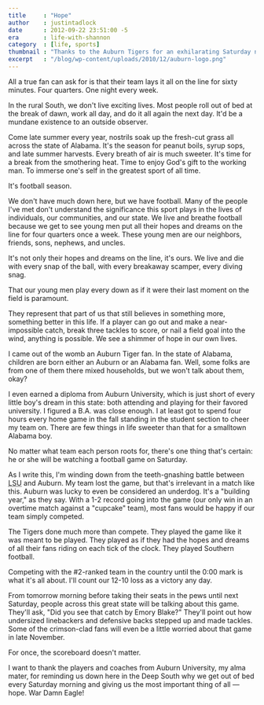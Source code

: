 ```yaml
---
title     : "Hope"
author    : justintadlock
date      : 2012-09-22 23:51:00 -5
era       : life-with-shannon
category  : [life, sports]
thumbnail : "Thanks to the Auburn Tigers for an exhilarating Saturday night."
excerpt   : "/blog/wp-content/uploads/2010/12/auburn-logo.png"
---
```


All a true fan can ask for is that their team lays it all on the line for sixty minutes.  Four quarters.  One night every week.

In the rural South, we don't live exciting lives.  Most people roll out of bed at the break of dawn, work all day, and do it all again the next day.  It'd be a mundane existence to an outside observer.

Come late summer every year, nostrils soak up the fresh-cut grass all across the state of Alabama.  It's the season for peanut boils, syrup sops, and late summer harvests.  Every breath of air is much sweeter.  It's time for a break from the smothering heat.  Time to enjoy God's gift to the working man.  To immerse one's self in the greatest sport of all time.

It's football season.

We don't have much down here, but we have football.  Many of the people I've met don't understand the significance this sport plays in the lives of individuals, our communities, and our state.  We live and breathe football because we get to see young men put all their hopes and dreams on the line for four quarters once a week.  These young men are our neighbors, friends, sons, nephews, and uncles.

It's not only their hopes and dreams on the line, it's ours.  We live and die with every snap of the ball, with every breakaway scamper, every diving snag.

That our young men play every down as if it were their last moment on the field is paramount.

They represent that part of us that still believes in something more, something better in this life.  If a player can go out and make a near-impossible catch, break three tackles to score, or nail a field goal into the wind, anything is possible.  We see a shimmer of hope in our own lives.

I came out of the womb an Auburn Tiger fan.  In the state of Alabama, children are born either an Auburn or an Alabama fan.  Well, some folks are from one of them there mixed households, but we won't talk about them, okay?

I even earned a diploma from Auburn University, which is just short of every little boy's dream in this state:  both attending and playing for their favored university.  I figured a B.A. was close enough.  I at least got to spend four hours every home game in the fall standing in the student section to cheer my team on.  There are few things in life sweeter than that for a smalltown Alabama boy.

No matter what team each person roots for, there's one thing that's certain:  he or she will be watching a football game on Saturday.

As I write this, I'm winding down from the teeth-gnashing battle between <abbr title="Louisiana State University">LSU</abbr> and Auburn.  My team lost the game, but that's irrelevant in a match like this.  Auburn was lucky to even be considered an underdog.  It's a "building year," as they say.  With a 1-2 record going into the game (our only win in an overtime match against a "cupcake" team), most fans would be happy if our team simply competed.

The Tigers done much more than compete.  They played the game like it was meant to be played.  They played as if they had the hopes and dreams of all their fans riding on each tick of the clock.  They played Southern football.

Competing with the #2-ranked team in the country until the 0:00 mark is what it's all about.  I'll count our 12-10 loss as a victory any day.

From tomorrow morning before taking their seats in the pews until next Saturday, people across this great state will be talking about this game.  They'll ask, "Did you see that catch by Emory Blake?"  They'll point out how undersized linebackers and defensive backs stepped up and made tackles.  Some of the crimson-clad fans will even be a little worried about that game in late November.

For once, the scoreboard doesn't matter.

I want to thank the players and coaches from Auburn University, my alma mater, for reminding us down here in the Deep South why we get out of bed every Saturday morning and giving us the most important thing of all &mdash; hope.  War Damn Eagle!
